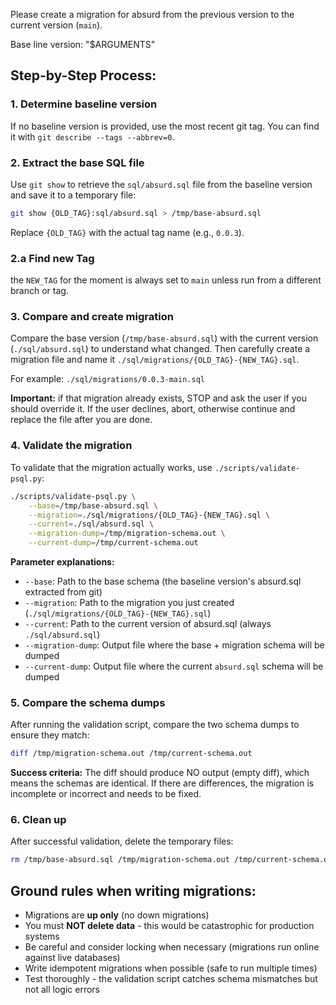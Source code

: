 Please create a migration for absurd from the previous version to the current version (`main`).

Base line version: "$ARGUMENTS"

## Step-by-Step Process:

### 1. Determine baseline version
If no baseline version is provided, use the most recent git tag. You can find it with `git describe --tags --abbrev=0`.

### 2. Extract the base SQL file
Use `git show` to retrieve the `sql/absurd.sql` file from the baseline version and save it to a temporary file:

```bash
git show {OLD_TAG}:sql/absurd.sql > /tmp/base-absurd.sql
```

Replace `{OLD_TAG}` with the actual tag name (e.g., `0.0.3`).

### 2.a Find new Tag

the `NEW_TAG` for the moment is always set to `main` unless run from a different branch or tag.

### 3. Compare and create migration
Compare the base version (`/tmp/base-absurd.sql`) with the current version (`./sql/absurd.sql`) to understand what changed. Then carefully create a migration file and name it `./sql/migrations/{OLD_TAG}-{NEW_TAG}.sql`.

For example: `./sql/migrations/0.0.3-main.sql`

**Important:** if that migration already exists, STOP and ask the user if you should override it.  If the user declines, abort, otherwise continue and replace the file after you are done.

### 4. Validate the migration
To validate that the migration actually works, use `./scripts/validate-psql.py`:

```bash
./scripts/validate-psql.py \
    --base=/tmp/base-absurd.sql \
    --migration=./sql/migrations/{OLD_TAG}-{NEW_TAG}.sql \
    --current=./sql/absurd.sql \
    --migration-dump=/tmp/migration-schema.out \
    --current-dump=/tmp/current-schema.out
```

**Parameter explanations:**
- `--base`: Path to the base schema (the baseline version's absurd.sql extracted from git)
- `--migration`: Path to the migration you just created (`./sql/migrations/{OLD_TAG}-{NEW_TAG}.sql`)
- `--current`: Path to the current version of absurd.sql (always `./sql/absurd.sql`)
- `--migration-dump`: Output file where the base + migration schema will be dumped
- `--current-dump`: Output file where the current `absurd.sql` schema will be dumped

### 5. Compare the schema dumps
After running the validation script, compare the two schema dumps to ensure they match:

```bash
diff /tmp/migration-schema.out /tmp/current-schema.out
```

**Success criteria:** The diff should produce NO output (empty diff), which means the schemas are identical. If there are differences, the migration is incomplete or incorrect and needs to be fixed.

### 6. Clean up
After successful validation, delete the temporary files:

```bash
rm /tmp/base-absurd.sql /tmp/migration-schema.out /tmp/current-schema.out
```

## Ground rules when writing migrations:

* Migrations are **up only** (no down migrations)
* You must **NOT delete data** - this would be catastrophic for production systems
* Be careful and consider locking when necessary (migrations run online against live databases)
* Write idempotent migrations when possible (safe to run multiple times)
* Test thoroughly - the validation script catches schema mismatches but not all logic errors
